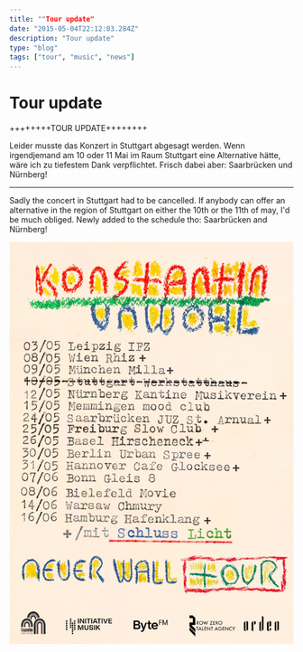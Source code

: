 ```yaml
---
title: ""Tour update"
date: "2015-05-04T22:12:03.284Z"
description: "Tour update"
type: "blog"
tags: ["tour", "music", "news"]
---
```

# Tour update
++++++++TOUR UPDATE++++++++

Leider musste das Konzert in Stuttgart abgesagt werden. Wenn irgendjemand am 10 oder 11 Mai im Raum Stuttgart eine Alternative hätte, wäre ich zu tiefestem Dank verpflichtet.
Frisch dabei aber: Saarbrücken und Nürnberg!

---------------------------
Sadly the concert in Stuttgart had to be cancelled. If anybody can offer an alternative in the region of Stuttgart on either the 10th or the 11th of may, I'd be much obliged.
Newly added to the schedule tho: Saarbrücken and Nürnberg!


![img.jpg](img.jpg)